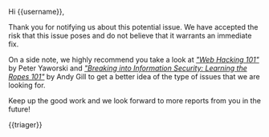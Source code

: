 Hi {{username}},

Thank you for notifying us about this potential issue. We have accepted the risk that this issue poses and do not believe that it warrants an immediate fix.

On a side note, we highly recommend you take a look at _["Web Hacking 101"](https://leanpub.com/web-hacking-101)_ by Peter Yaworski and _["Breaking into Information Security: Learning the Ropes 101"](https://leanpub.com/ltr101-breaking-into-infosec)_ by Andy Gill to get a better idea of the type of issues that we are looking for.

Keep up the good work and we look forward to more reports from you in the
future!

{{triager}}